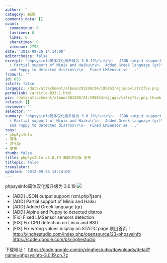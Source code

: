 ```yaml
---
author: ''
category: 新闻
comments_data: []
count:
  commentnum: 0
  favtimes: 0
  likes: 0
  sharetimes: 0
  viewnum: 2798
date: '2012-09-26 14:14:00'
editorchoice: false
excerpt: "phpsysinfo简体汉化版升级为 3.0.19\r\n\r\n-  JSON output support (xml.php?json)\r\n-
  \ Partial support of Minix and Haiku\r\n-  Added Greek language (gr)\r\n-  Alpine
  and Puppy to detected distros\r\n-  Fixed LMSensor se ..."
fromurl: ''
id: 833
islctt: false
largepic: /data/attachment/album/201209/24/195053rejjqqovlsfrzf5v.png
permalink: /article-833-1.html
pic: /data/attachment/album/201209/24/195053rejjqqovlsfrzf5v.png.thumb.jpg
related: []
reviewer: ''
selector: ''
summary: "phpsysinfo简体汉化版升级为 3.0.19\r\n\r\n-  JSON output support (xml.php?json)\r\n-
  \ Partial support of Minix and Haiku\r\n-  Added Greek language (gr)\r\n-  Alpine
  and Puppy to detected distros\r\n-  Fixed LMSensor se ..."
tags:
- phpSysInfo
- 简体
- 汉化版
- 发布
thumb: false
title: phpSysInfo v3.0.19 简体汉化版 发布
titlepic: false
translator: ''
updated: '2012-09-26 14:14:00'
---
```


phpsysinfo简体汉化版升级为 3.0.19
![](/data/attachment/album/201209/24/195053rejjqqovlsfrzf5v.png)
 - [ADD] JSON output support (xml.php?json)
 - [ADD] Partial support of Minix and Haiku
 - [ADD] Added Greek language (gr)
 - [ADD] Alpine and Puppy to detected distros
 - [Fix] Fixed LMSensor sensors detection 
 - [FIX] Fix CPU detection on Linux and BSD
 - [FIX] Fix wrong values display on STATIC page 
项目首页：  
<http://xinghestudio.com/index.php/opensource/23-phpsysinfo>
<https://code.google.com/p/xinghestudio>
 
下载地址：
<https://code.google.com/p/xinghestudio/downloads/detail?name=phpsysinfo-3.0.19.cn.7z>